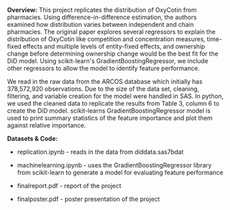 **Overview:** This project replicates the distribution of OxyCotin from pharmacies. Using difference-in-difference estimation, the authors examined how 
distribution varies between independent and chain pharmacies. The original paper explores several regressors to explain the distribution of 
OxyCotin like competition and concentration measures, time-fixed effects and multiple levels of entity-fixed effects, and ownership change 
before determining ownership change would be the best fit for the DiD model. Using scikit-learn's GradientBoostingRegressor, we include other 
regressors to allow the model to identify feature performance. 

We read in the raw data from the ARCOS database which initially has 378,572,920 observations. Due to the size of the data set, cleaning,
filtering, and variable creation for the model were handled in SAS. In python, we used the cleaned data to replicate the results from Table 3, 
column 6 to create the DiD model. scikit-learns GradientBoostingRegressor model is used to print summary statistics of the feature importance
and plot them against relative importance.


**Datasets & Code:**

- replication.ipynb - reads in the data from diddata.sas7bdat

- machinelearning.ipynb - uses the GradientBoostingRegressor library from scikit-learn to generate a model for evaluating feature performance

- finalreport.pdf - report of the project 

- finalposter.pdf - poster presentation of the project
